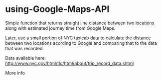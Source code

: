 # using-Google-Maps-API
Simple function that returns straight line distance between two locations along with estimated journey time from Google Maps.

Later, use a small portion of NYC taxicab data to calculate the distance between two locations acording to Google and comparing that to the data that was recorded.

Data available here: http://www.nyc.gov/html/tlc/html/about/trip_record_data.shtml

More info
